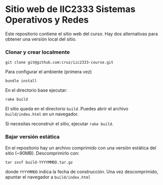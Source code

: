 # Sitio web de IIC2333 Sistemas Operativos y Redes

Este repositorio contiene el sitio web del curso. Hay dos alternativas para obtener una versión local del sitio.

### Clonar y crear localmente

`git clone git@github.com:cruz/iic2333-course.git`

Para configurar el ambiente (primera vez)

`bundle install`

En el directorio base ejecutar:

`rake build`

El sitio queda en el directorio `build`. Puedes abrir el archivo `build/index.html` en un navegador. 

Si necesitas reconstruir el sitio, ejecutar `rake build`.

### Bajar versión estática

En el repositorio hay un archivo comprimido con una versión estática del sitio (~90MB). Descomprimirlo con:

`tar zxvf build-YYYYMMDD.tar.gz`

donde `YYYYMMDD` indica la fecha de construcción. Una vez descomprimido, apuntar el navegador a `build/index.html`


